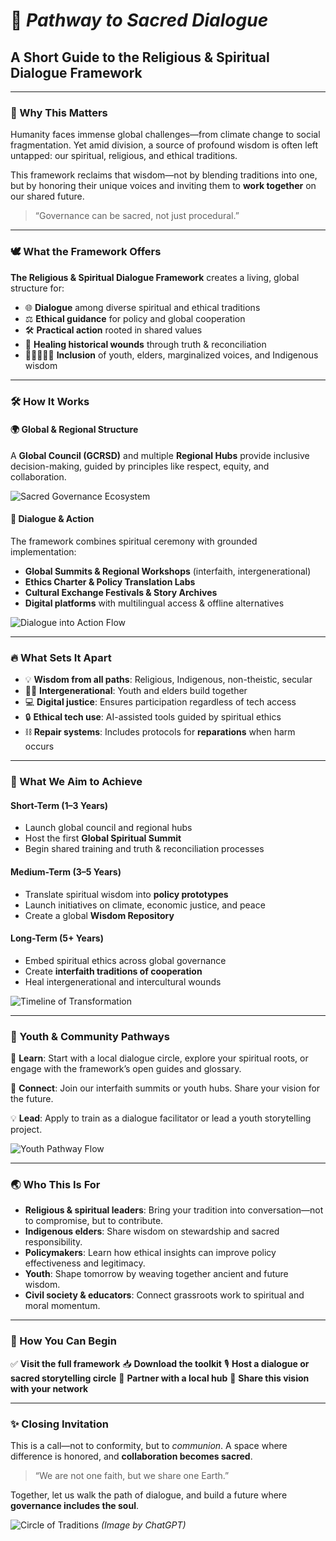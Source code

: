 # 🌿 *Pathway to Sacred Dialogue*

## A Short Guide to the Religious & Spiritual Dialogue Framework

---

### 🧭 Why This Matters

Humanity faces immense global challenges—from climate change to social fragmentation. Yet amid division, a source of profound wisdom is often left untapped: our spiritual, religious, and ethical traditions.

This framework reclaims that wisdom—not by blending traditions into one, but by honoring their unique voices and inviting them to **work together** on our shared future.

> “Governance can be sacred, not just procedural.”

---

### 🕊️ What the Framework Offers

**The Religious & Spiritual Dialogue Framework** creates a living, global structure for:

* 🌐 **Dialogue** among diverse spiritual and ethical traditions
* ⚖️ **Ethical guidance** for policy and global cooperation
* 🛠️ **Practical action** rooted in shared values
* 💬 **Healing historical wounds** through truth & reconciliation
* 🧑🏽‍🤝‍🧑🏼 **Inclusion** of youth, elders, marginalized voices, and Indigenous wisdom

---

### 🛠️ How It Works

#### 🌍 Global & Regional Structure

A **Global Council (GCRSD)** and multiple **Regional Hubs** provide inclusive decision-making, guided by principles like respect, equity, and collaboration.

![Sacred Governance Ecosystem](/images/frameworks/religious-and-spiritual-dialogue-governance/sacred-governance-ecosystem.svg)

#### 🤝 Dialogue & Action

The framework combines spiritual ceremony with grounded implementation:

* **Global Summits & Regional Workshops** (interfaith, intergenerational)
* **Ethics Charter & Policy Translation Labs**
* **Cultural Exchange Festivals & Story Archives**
* **Digital platforms** with multilingual access & offline alternatives

![Dialogue into Action Flow](/images/frameworks/religious-and-spiritual-dialogue-governance/dialogue-action-flow.svg)

---

### 🔥 What Sets It Apart

* 💡 **Wisdom from all paths**: Religious, Indigenous, non-theistic, secular
* 🧓👧 **Intergenerational**: Youth and elders build together
* 💻 **Digital justice**: Ensures participation regardless of tech access
* 🔒 **Ethical tech use**: AI-assisted tools guided by spiritual ethics
* ⛓️ **Repair systems**: Includes protocols for **reparations** when harm occurs

---

### 🎯 What We Aim to Achieve

#### Short-Term (1–3 Years)

* Launch global council and regional hubs
* Host the first **Global Spiritual Summit**
* Begin shared training and truth & reconciliation processes

#### Medium-Term (3–5 Years)

* Translate spiritual wisdom into **policy prototypes**
* Launch initiatives on climate, economic justice, and peace
* Create a global **Wisdom Repository**

#### Long-Term (5+ Years)

* Embed spiritual ethics across global governance
* Create **interfaith traditions of cooperation**
* Heal intergenerational and intercultural wounds

![Timeline of Transformation](/images/frameworks/religious-and-spiritual-dialogue-governance/timeline-transformation.svg)

---

### 🚸 Youth & Community Pathways

🧠 **Learn**:
Start with a local dialogue circle, explore your spiritual roots, or engage with the framework’s open guides and glossary.

🌱 **Connect**:
Join our interfaith summits or youth hubs. Share your vision for the future.

💡 **Lead**:
Apply to train as a dialogue facilitator or lead a youth storytelling project.

![Youth Pathway Flow](/images/frameworks/religious-and-spiritual-dialogue-governance/youth-pathway-flow.svg)

---

### 🌏 Who This Is For

* **Religious & spiritual leaders**: Bring your tradition into conversation—not to compromise, but to contribute.
* **Indigenous elders**: Share wisdom on stewardship and sacred responsibility.
* **Policymakers**: Learn how ethical insights can improve policy effectiveness and legitimacy.
* **Youth**: Shape tomorrow by weaving together ancient and future wisdom.
* **Civil society & educators**: Connect grassroots work to spiritual and moral momentum.

---

### 🧩 How You Can Begin

✅ **Visit the full framework**
📥 **Download the toolkit**
🎙️ **Host a dialogue or sacred storytelling circle**
🤝 **Partner with a local hub**
📢 **Share this vision with your network**

---

### ✨ Closing Invitation

This is a call—not to conformity, but to *communion*. A space where difference is honored, and **collaboration becomes sacred**.

> “We are not one faith, but we share one Earth.”

Together, let us walk the path of dialogue, and build a future where **governance includes the soul**.

![Circle of Traditions](/images/frameworks/religious-and-spiritual-dialogue-governance/circle-of-traditions.png)
*(Image by ChatGPT)*
